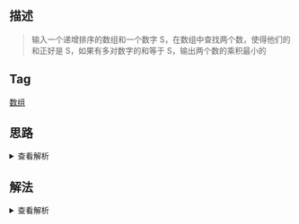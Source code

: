 ## 描述

> 输入一个递增排序的数组和一个数字 S，在数组中查找两个数，使得他们的和正好是 S，如果有多对数字的和等于 S，输出两个数的乘积最小的

## Tag

[数组](/_posts/sort#数组)

## 思路

<details>
<summary>查看解析</summary>

单看两数和为定数这个特点感觉很像 leetcode 的 twoSum，但是这里加了一个新的条件即，输出两个数乘积最小的，可能有点懵了，其实仔细想想这里是一个数学的小 tip，有序数组中两边数的成绩会大于中间数的乘积，所以我们只需要用双指针指向头尾，然后找到第一组就返回即可

</details>

## 解法

<details>
<summary>查看解析</summary>

```js
function FindNumbersWithSum(array, sum) {
	if (array.length < 2) return []
	let left = 0
	let right = array.length - 1
	let res = []
	while (left <= right) {
		let currentSum = array[left] + array[right]
		if (currentSum > sum) {
			right--
		} else if (currentSum < sum) {
			left++
		} else {
			res.push(array[left], array[right])
			break
		}
	}
	return res
}
```

</details>
